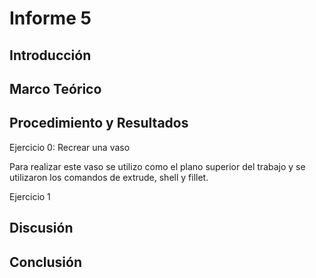 ﻿# Informe 5

## Introducción

## Marco Teórico

## Procedimiento y Resultados

Ejercicio 0: Recrear una vaso

Para realizar este vaso se utilizo como el plano superior del trabajo y se utilizaron los comandos de extrude, shell y fillet. 

Ejercicio 1

## Discusión

## Conclusión
